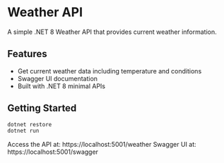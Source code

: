 # Weather API

A simple .NET 8 Weather API that provides current weather information.

## Features
- Get current weather data including temperature and conditions
- Swagger UI documentation
- Built with .NET 8 minimal APIs

## Getting Started
```bash
dotnet restore
dotnet run
```

Access the API at: https://localhost:5001/weather
Swagger UI at: https://localhost:5001/swagger